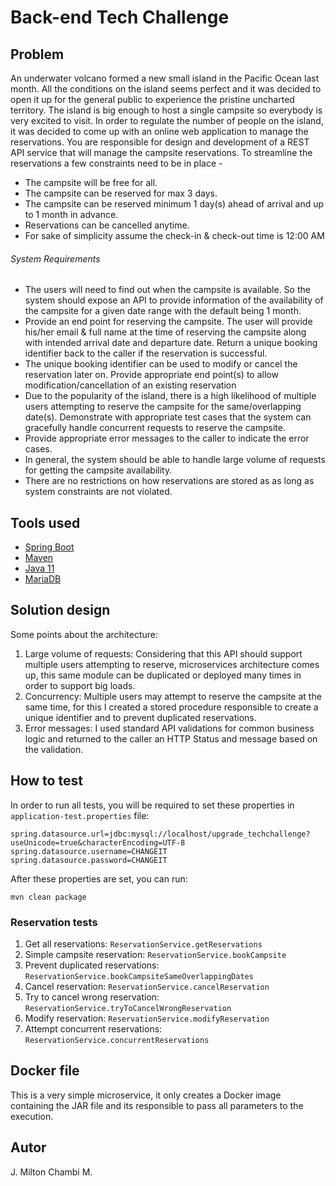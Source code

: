 # Back-end Tech Challenge

## Problem
An underwater volcano formed a new small island in the Pacific Ocean last month. All the conditions on the island seems perfect and it was
decided to open it up for the general public to experience the pristine uncharted territory.
The island is big enough to host a single campsite so everybody is very excited to visit. In order to regulate the number of people on the island, it
was decided to come up with an online web application to manage the reservations. You are responsible for design and development of a REST
API service that will manage the campsite reservations.
To streamline the reservations a few constraints need to be in place -
- The campsite will be free for all.
- The campsite can be reserved for max 3 days.
- The campsite can be reserved minimum 1 day(s) ahead of arrival and up to 1 month in advance.
- Reservations can be cancelled anytime.
- For sake of simplicity assume the check-in & check-out time is 12:00 AM
###### System Requirements
- The users will need to find out when the campsite is available. So the system should expose an API to provide information of the
availability of the campsite for a given date range with the default being 1 month.
- Provide an end point for reserving the campsite. The user will provide his/her email & full name at the time of reserving the campsite
along with intended arrival date and departure date. Return a unique booking identifier back to the caller if the reservation is successful.
- The unique booking identifier can be used to modify or cancel the reservation later on. Provide appropriate end point(s) to allow
modification/cancellation of an existing reservation
- Due to the popularity of the island, there is a high likelihood of multiple users attempting to reserve the campsite for the same/overlapping
date(s). Demonstrate with appropriate test cases that the system can gracefully handle concurrent requests to reserve the campsite.
- Provide appropriate error messages to the caller to indicate the error cases.
- In general, the system should be able to handle large volume of requests for getting the campsite availability.
- There are no restrictions on how reservations are stored as as long as system constraints are not violated.

## Tools used

* [Spring Boot](https://spring.io/projects/spring-boot)
* [Maven](https://maven.apache.org/)
* [Java 11](https://www.java.com)
* [MariaDB](https://mariadb.org/)

## Solution design
Some points about the architecture:
1. Large volume of requests: Considering that this API should support multiple users attempting to reserve, microservices architecture comes up, this same module can be duplicated or deployed many times in order to support big loads.
2. Concurrency: Multiple users may attempt to reserve the campsite at the same time, for this I created a stored procedure responsible to create a unique identifier and to prevent duplicated reservations.
3. Error messages: I used standard API validations for common business logic and returned to the caller an HTTP Status and message based on the validation.

## How to test
In order to run all tests, you will be required to set these properties in `application-test.properties` file:
```
spring.datasource.url=jdbc:mysql://localhost/upgrade_techchallenge?useUnicode=true&characterEncoding=UTF-8
spring.datasource.username=CHANGEIT
spring.datasource.password=CHANGEIT
```

After these properties are set, you can run:
```
mvn clean package
```

### Reservation tests
1. Get all reservations: `ReservationService.getReservations`
2. Simple campsite reservation: `ReservationService.bookCampsite`
3. Prevent duplicated reservations: `ReservationService.bookCampsiteSameOverlappingDates`
4. Cancel reservation: `ReservationService.cancelReservation`
5. Try to cancel wrong reservation: `ReservationService.tryToCancelWrongReservation`
6. Modify reservation: `ReservationService.modifyReservation`
7. Attempt concurrent reservations: `ReservationService.concurrentReservations`

## Docker file
This is a very simple microservice, it only creates a Docker image containing the JAR file and its responsible to pass all parameters to the execution.

## Autor
J. Milton Chambi M.

